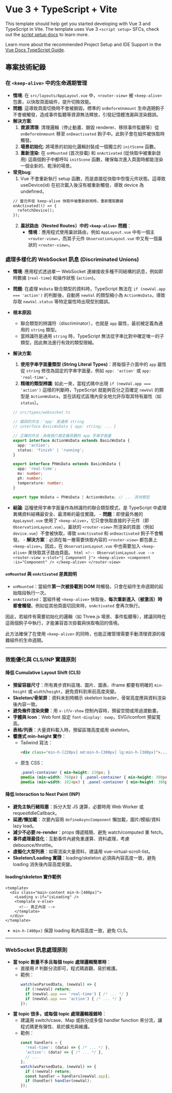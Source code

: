# Vue 3 + TypeScript + Vite

This template should help get you started developing with Vue 3 and TypeScript in Vite. The template uses Vue 3 `<script setup>` SFCs, check out the [script setup docs](https://v3.vuejs.org/api/sfc-script-setup.html#sfc-script-setup) to learn more.

Learn more about the recommended Project Setup and IDE Support in the [Vue Docs TypeScript Guide](https://vuejs.org/guide/typescript/overview.html#project-setup).

## 專案技術紀錄

### 在 `<keep-alive>` 中的生命週期管理

- **情境**: 在 `src/layouts/AppLayout.vue` 中，`<router-view>` 被 `<keep-alive>` 包裹，以快取頁面組件，提升切換效能。
- **問題**: 這導致頁面切換時不會被銷毀。標準的 `onBeforeUnmount` 生命週期鉤子不會被觸發，造成事件監聽等資源無法釋放，引發記憶體洩漏與渲染錯誤。
- **解決方案**:
    1.  **資源清理**: 清理邏輯（停止動畫、銷毀 renderer、移除事件監聽等）從 `onBeforeUnmount` 移至 `onDeactivated` 鉤子中。此鉤子會在組件被快取時觸發。
    2.  **場景初始化**: 將場景的初始化邏輯封裝成一個獨立的 `initScene` 函數。
    3.  **重新渲染**: 在 `onMounted` (首次掛載) 和 `onActivated` (從快取中被重新啟用) 這兩個鉤子中都呼叫 `initScene` 函數，確保每次進入頁面時都能渲染一個全新的、乾淨的場景。
- **常見bug**:
    1.  Vue 不會重新執行 setup 函數，而是直接從快取中恢復元件狀態。這導致 useDevice(id) 在初次載入後沒有被重新觸發，導致 device 為 undefined，
    ```html
    // 當元件從 keep-alive 快取中被重新啟用時，重新獲取數據
    onActivated(() => {
      refetchDevice();
    });
    ```
    2.  **巢狀路由（Nested Routes）中的 `<keep-alive>` 問題**：
        - **情境**：應用程式使用巢狀路由，例如 `AppLayout.vue` 中有一個主 `<router-view>`，而其子元件 `ObservationLayout.vue` 中又有一個巢狀的 `<router-view>`。

### 處理多樣化的 WebSocket 訊息 (Discriminated Unions)

- **情境**: 應用程式透過單一 WebSocket 連線接收多種不同結構的訊息，例如即時數據 (`real-time`) 和操作狀態 (`action`)。
- **問題**: 在處理 `WsData` 聯合類型的資料時，TypeScript 無法在 `if (newVal.app === 'action')` 的判斷後，自動將 `newVal` 的類型縮小為 `ActionWsData`，導致存取 `newVal.status` 等特定屬性時出現型別錯誤。
- **根本原因**:
    - 聯合類型的辨識符（discriminator），也就是 `app` 屬性，最初被定義為通用的 `string` 類型。
    - 當辨識符是通用 `string` 時，TypeScript 無法從字串比對中確定唯一的子類型，因此無法進行有效的類型限縮。
- **解決方案**:
    1.  **使用字串字面量類型 (String Literal Types)**：將每個子介面中的 `app` 屬性從 `string` 修改為固定的字串字面量，例如 `app: 'action'` 或 `app: 'real-time'`。
    2.  **精確的類型辨識**: 如此一來，當程式碼中出現 `if (newVal.app === 'action')` 這樣的判斷時，TypeScript 就能夠百分之百確定 `newVal` 的類型是 `ActionWsData`，並在該程式區塊內安全地允許存取其特有屬性（如 `status`）。

    ```typescript
    // src/types/websocket.ts

    // 錯誤的作法：'app' 是通用 string
    // interface BasicWsData { app: string; ... }

    // 正確的作法：為每個介面定義具體的 app 字串字面量
    export interface ActionWsData extends BasicWsData {
      app: 'action';
      status: 'finish' | 'running';
    }

    export interface PhWsData extends BasicWsData {
      app: 'real-time';
      mv: number;
      ph: number;
      temperature: number;
    }

    export type WsData = PhWsData | ActionWsData; // ... 其他類型
    ```
- **結論**: 這種使用字串字面量作為辨識符的聯合類型模式，是 TypeScript 中處理異構資料結構最安全、最清晰的最佳實踐。
        - **問題**：即使最外層的 `AppLayout.vue` 使用了 `<keep-alive>`，它只會快取直接的子元件（即 `ObservationLayout.vue`）。巢狀的 `<router-view>` 所渲染的頁面（例如 `device.vue`）不會被快取，導致 `onActivated` 和 `onDeactivated` 鉤子不會觸發。
        - **解決方案**：必須在每一層需要快取內容的 `<router-view>` 都包裹上 `<keep-alive>`。因此，在 `ObservationLayout.vue` 中也需要加入 `<keep-alive>` 來快取其子路由頁面。
        ```html
        <!-- ObservationLayout.vue -->
        <router-view v-slot="{ Component }">
          <keep-alive>
            <component :is="Component" />
          </keep-alive>
        </router-view>
        ```

#### `onMounted` 與 `onActivated` 差異說明

- `onMounted`：當組件**第一次被掛載到 DOM** 時觸發。只會在組件生命週期的起始階段執行一次。
- `onActivated`：當組件被 `<keep-alive>` 快取後，**每次重新進入（被激活）時都會觸發**。例如從其他頁面切回來時，`onActivated` 會再次執行。

因此，若組件有需要初始化的邏輯（如 Three.js 場景、事件監聽等），建議同時在這兩個鉤子中執行，才能兼容首次掛載與快取喚回的情境。

此方法確保了在使用 `<keep-alive>` 的同時，也能正確管理需要手動清理資源的複雜組件的生命週期。

---

### 效能優化與 CLS/INP 實踐原則

#### 降低 Cumulative Layout Shift (CLS)
- **預留容器尺寸**：所有異步資料區塊、圖片、圖表、iframe 都要有明確的 `min-height` 或 `width`/`height`，避免資料到來前高度突變。
- **Skeleton/骨架屏**：資料未到時顯示 skeleton loader，骨架高度應與資料渲染後內容一致。
- **避免條件渲染突變**：用 `v-if`/`v-show` 控制內容時，預留空間或用過渡動畫。
- **字體與 Icon**：Web font 設定 `font-display: swap`，SVG/iconfont 預留寬高。
- **表格/列表**：大量資料載入時，預留區塊高度或用 skeleton。
- **響應式 min-height 實作**：
  - Tailwind 寫法：
    ```html
    <div class="min-h-[220px] md:min-h-[300px] lg:min-h-[380px]">...</div>
    ```
  - 原生 CSS：
    ```css
    .panel-container { min-height: 220px; }
    @media (min-width: 768px) { .panel-container { min-height: 300px; } }
    @media (min-width: 1024px) { .panel-container { min-height: 380px; } }
    ```

#### 降低 Interaction to Next Paint (INP)
- **避免主執行緒阻塞**：拆分大型 JS 運算，必要時用 Web Worker 或 requestIdleCallback。
- **延遲/懶加載**：次要內容用 `defineAsyncComponent` 懶加載，圖片/模組/資料 lazy load。
- **減少不必要 re-render**：props 傳遞精簡、避免 watch/computed 重 fetch。
- **事件處理最佳化**：互動事件內避免重運算、資料處理，考慮 debounce/throttle。
- **虛擬化大型列表**：如需渲染大量資料，建議用 vue-virtual-scroll-list。
- **Skeleton/Loading 實踐**：loading/skeleton 必須與內容高度一致，避免 loading 消失後內容高度突變。

#### loading/skeleton 實作範例
```vue
<template>
  <div class="main-content min-h-[400px]">
    <Loading v-if="isLoading" />
    <template v-else>
      <!-- 真正內容 -->
    </template>
  </div>
</template>
```
- `min-h-[400px]` 保證 loading 和內容高度一致，避免 CLS。

---

### WebSocket 訊息處理原則

- **當 topic 數量不多且每個 topic 處理邏輯簡單時**：
  - 直接用 if 判斷分流即可，程式碼直觀、易於維護。
  - 範例：
    ```ts
    watch(wsParsedData, (newVal) => {
      if (!newVal) return;
      if (newVal.app === 'real-time') { /* ... */ }
      if (newVal.app === 'action') { /* ... */ }
    });
    ```
- **當 topic 很多，或每個 topic 處理邏輯複雜時**：
  - 建議用 switch/case、Map 或拆分成多個 handler function 來分流，讓程式碼更有彈性、易於擴充與維護。
  - 範例：
    ```ts
    const handlers = {
      'real-time': (data) => { /* ... */ },
      'action': (data) => { /* ... */ },
      // ...
    };
    watch(wsParsedData, (newVal) => {
      if (!newVal) return;
      const handler = handlers[newVal.app];
      if (handler) handler(newVal);
    });
    ```
